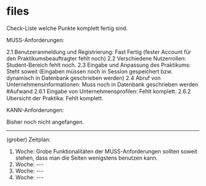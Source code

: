 # files
Check-Liste welche Punkte komplett fertig sind.

MUSS-Anforderungen:

2.1 Benutzeranmeldung und Registrierung: Fast Fertig (fester Account für den Praktikumsbeauftragter fehlt noch)
2.2 Verschiedene Nutzerrollen: Student-Bereich fehlt noch.
2.3 Eingabe und Anpassung des Praktikums: Steht soweit 
(Eingaben müssen noch in Session gespeichert bzw. dynamisch in Datenbank geschrieben werden)
2.4 Abruf von Unternehmensinformationen: Muss noch in Datenbank geschrieben werden #Aufwand
2.6.1 Eingabe von Unternehmensproﬁlen: Fehlt komplett.
2.6.2 Ubersicht der Praktika: Fehlt komplett.

KANN-Anforderungen: 

Bisher noch nicht angefangen.

---------------------------------------------------------------------------------------------------------------------------------------------

(grober) Zeitplan:

1. Woche: Grobe Funktionalitäten der MUSS-Anforderungen sollten soweit stehen, dass man die Seiten wenigstens benutzen kann.
2. Woche: ---
3. Woche: ---
4. Woche: ---
